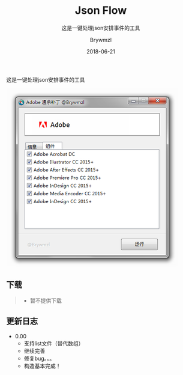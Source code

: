 ﻿---
layout:     post
title:      Json Flow
subtitle:   这是一键处理json安排事件的工具
date:       2018-06-21
author:     Brywmzl
header-img: img/json_flow/bg.jpg
catalog: true
tags:
---
这是一键处理json安排事件的工具

<!--more-->

![](/img/json_flow/0.png)  

## 下载
>- 暂不提供下载

## 更新日志
* 0.00
	* 支持list文件（替代数组）
	* 继续完善
	* 修复bug。。。
	* 构造基本完成！